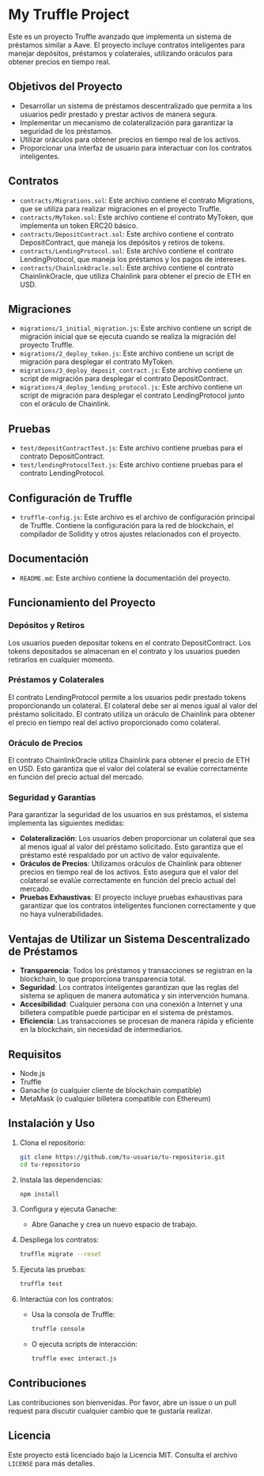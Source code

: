 # My Truffle Project

Este es un proyecto Truffle avanzado que implementa un sistema de préstamos similar a Aave. El proyecto incluye contratos inteligentes para manejar depósitos, préstamos y colaterales, utilizando oráculos para obtener precios en tiempo real.

## Objetivos del Proyecto

- Desarrollar un sistema de préstamos descentralizado que permita a los usuarios pedir prestado y prestar activos de manera segura.
- Implementar un mecanismo de colateralización para garantizar la seguridad de los préstamos.
- Utilizar oráculos para obtener precios en tiempo real de los activos.
- Proporcionar una interfaz de usuario para interactuar con los contratos inteligentes.

## Contratos

- `contracts/Migrations.sol`: Este archivo contiene el contrato Migrations, que se utiliza para realizar migraciones en el proyecto Truffle.
- `contracts/MyToken.sol`: Este archivo contiene el contrato MyToken, que implementa un token ERC20 básico.
- `contracts/DepositContract.sol`: Este archivo contiene el contrato DepositContract, que maneja los depósitos y retiros de tokens.
- `contracts/LendingProtocol.sol`: Este archivo contiene el contrato LendingProtocol, que maneja los préstamos y los pagos de intereses.
- `contracts/ChainlinkOracle.sol`: Este archivo contiene el contrato ChainlinkOracle, que utiliza Chainlink para obtener el precio de ETH en USD.

## Migraciones

- `migrations/1_initial_migration.js`: Este archivo contiene un script de migración inicial que se ejecuta cuando se realiza la migración del proyecto Truffle.
- `migrations/2_deploy_token.js`: Este archivo contiene un script de migración para desplegar el contrato MyToken.
- `migrations/3_deploy_deposit_contract.js`: Este archivo contiene un script de migración para desplegar el contrato DepositContract.
- `migrations/4_deploy_lending_protocol.js`: Este archivo contiene un script de migración para desplegar el contrato LendingProtocol junto con el oráculo de Chainlink.

## Pruebas

- `test/depositContractTest.js`: Este archivo contiene pruebas para el contrato DepositContract.
- `test/lendingProtocolTest.js`: Este archivo contiene pruebas para el contrato LendingProtocol.

## Configuración de Truffle

- `truffle-config.js`: Este archivo es el archivo de configuración principal de Truffle. Contiene la configuración para la red de blockchain, el compilador de Solidity y otros ajustes relacionados con el proyecto.

## Documentación

- `README.md`: Este archivo contiene la documentación del proyecto.

## Funcionamiento del Proyecto

### Depósitos y Retiros

Los usuarios pueden depositar tokens en el contrato DepositContract. Los tokens depositados se almacenan en el contrato y los usuarios pueden retirarlos en cualquier momento.

### Préstamos y Colaterales

El contrato LendingProtocol permite a los usuarios pedir prestado tokens proporcionando un colateral. El colateral debe ser al menos igual al valor del préstamo solicitado. El contrato utiliza un oráculo de Chainlink para obtener el precio en tiempo real del activo proporcionado como colateral.

### Oráculo de Precios

El contrato ChainlinkOracle utiliza Chainlink para obtener el precio de ETH en USD. Esto garantiza que el valor del colateral se evalúe correctamente en función del precio actual del mercado.

### Seguridad y Garantías

Para garantizar la seguridad de los usuarios en sus préstamos, el sistema implementa las siguientes medidas:

- **Colateralización**: Los usuarios deben proporcionar un colateral que sea al menos igual al valor del préstamo solicitado. Esto garantiza que el préstamo esté respaldado por un activo de valor equivalente.
- **Oráculos de Precios**: Utilizamos oráculos de Chainlink para obtener precios en tiempo real de los activos. Esto asegura que el valor del colateral se evalúe correctamente en función del precio actual del mercado.
- **Pruebas Exhaustivas**: El proyecto incluye pruebas exhaustivas para garantizar que los contratos inteligentes funcionen correctamente y que no haya vulnerabilidades.

## Ventajas de Utilizar un Sistema Descentralizado de Préstamos

- **Transparencia**: Todos los préstamos y transacciones se registran en la blockchain, lo que proporciona transparencia total.
- **Seguridad**: Los contratos inteligentes garantizan que las reglas del sistema se apliquen de manera automática y sin intervención humana.
- **Accesibilidad**: Cualquier persona con una conexión a Internet y una billetera compatible puede participar en el sistema de préstamos.
- **Eficiencia**: Las transacciones se procesan de manera rápida y eficiente en la blockchain, sin necesidad de intermediarios.

## Requisitos

- Node.js
- Truffle
- Ganache (o cualquier cliente de blockchain compatible)
- MetaMask (o cualquier billetera compatible con Ethereum)

## Instalación y Uso

1. Clona el repositorio:

    ```sh
    git clone https://github.com/tu-usuario/tu-repositorio.git
    cd tu-repositorio
    ```

2. Instala las dependencias:

    ```sh
    npm install
    ```

3. Configura y ejecuta Ganache:

    - Abre Ganache y crea un nuevo espacio de trabajo.

4. Despliega los contratos:

    ```sh
    truffle migrate --reset
    ```

5. Ejecuta las pruebas:

    ```sh
    truffle test
    ```

6. Interactúa con los contratos:

    - Usa la consola de Truffle:

        ```sh
        truffle console
        ```

    - O ejecuta scripts de interacción:

        ```sh
        truffle exec interact.js
        ```

## Contribuciones

Las contribuciones son bienvenidas. Por favor, abre un issue o un pull request para discutir cualquier cambio que te gustaría realizar.

## Licencia

Este proyecto está licenciado bajo la Licencia MIT. Consulta el archivo `LICENSE` para más detalles.
